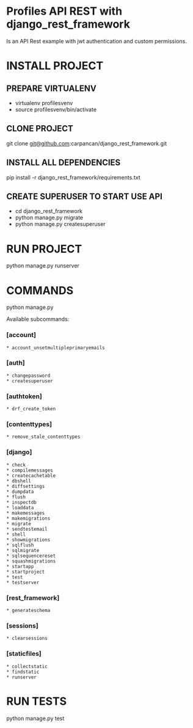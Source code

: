 # Profiles API REST with django_rest_framework

Is an API Rest example with jwt authentication and custom permissions.

# INSTALL PROJECT

## PREPARE VIRTUALENV
* virtualenv profilesvenv
* source profilesvenv/bin/activate

## CLONE PROJECT
git clone git@github.com:carpancan/django_rest_framework.git

## INSTALL ALL DEPENDENCIES
pip install -r django_rest_framework/requirements.txt

## CREATE SUPERUSER TO START USE API
* cd django_rest_framework
* python manage.py migrate
* python manage.py createsuperuser

# RUN PROJECT
python manage.py runserver

# COMMANDS
python manage.py 

Available subcommands:

### [account]
    * account_unsetmultipleprimaryemails

### [auth]
    * changepassword
    * createsuperuser

### [authtoken]
    * drf_create_token

### [contenttypes]
    * remove_stale_contenttypes

### [django]
    * check
    * compilemessages
    * createcachetable
    * dbshell
    * diffsettings
    * dumpdata
    * flush
    * inspectdb
    * loaddata
    * makemessages
    * makemigrations
    * migrate
    * sendtestemail
    * shell
    * showmigrations
    * sqlflush
    * sqlmigrate
    * sqlsequencereset
    * squashmigrations
    * startapp
    * startproject
    * test
    * testserver

### [rest_framework]
    * generateschema

### [sessions]
    * clearsessions

### [staticfiles]
    * collectstatic
    * findstatic
    * runserver

# RUN TESTS
python manage.py test
